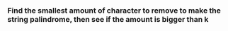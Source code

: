<h3>
Find the smallest amount of character to remove to make the string palindrome,  
then see if the amount is bigger than <strong>k</strong>
<h3>
<pr>
